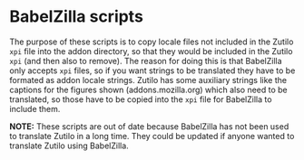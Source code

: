 # BabelZilla scripts
The purpose of these scripts is to copy locale files not included in the Zutilo `xpi` file into the addon directory, so that they would be included in the Zutilo `xpi` (and then also to remove).
The reason for doing this is that BabelZilla only accepts `xpi` files, so if you want strings to be translated they have to be formated as addon locale strings.
Zutilo has some auxiliary strings like the captions for the figures shown (addons.mozilla.org) which also need to be translated, so those have to be copied into the `xpi` file for BabelZilla to include them.

__NOTE:__ These scripts are out of date because BabelZilla has not been used to translate Zutilo in a long time. They could be updated if anyone wanted to translate Zutilo using BabelZilla.

